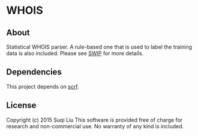 # WHOIS
## About
Statistical WHOIS parser. A rule-based one that is used to label the training data is also included. Please see [SWIP](http://www.sysnet.ucsd.edu/projects/whois/) for more details.

## Dependencies
This project depends on [scrf](https://github.com/6457/scrf).

## License
Copyright (c) 2015 Suqi Liu
This software is provided free of charge for research and non-commercial use.
No warranty of any kind is included.